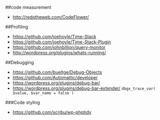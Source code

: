 ##code measurement

- http://redotheweb.com/CodeFlower/

##Profiling

- https://github.com/joehoyle/Time-Stack
- https://github.com/joehoyle/Time-Stack-Plugin
- https://github.com/johnbillion/query-monitor
- http://wordpress.org/plugins/whats-running/

##Debugging

- https://github.com/bueltge/Debug-Objects
- https://github.com/Automattic/developer
- https://wordpress.org/plugins/debug-bar/
- https://wordpress.org/plugins/debug-bar-extender/ `dbgx_trace_var( $value, $var_name = false )`

###Code styling
- https://github.com/scribu/wp-phptidy

